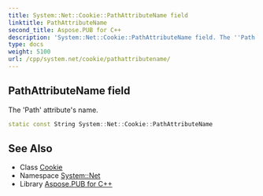 ```yaml
---
title: System::Net::Cookie::PathAttributeName field
linktitle: PathAttributeName
second_title: Aspose.PUB for C++
description: 'System::Net::Cookie::PathAttributeName field. The ''Path'' attribute''s name in C++.'
type: docs
weight: 5100
url: /cpp/system.net/cookie/pathattributename/
---
```

## PathAttributeName field


The 'Path' attribute's name.

```cpp
static const String System::Net::Cookie::PathAttributeName
```

## See Also

* Class [Cookie](../)
* Namespace [System::Net](../../)
* Library [Aspose.PUB for C++](../../../)
